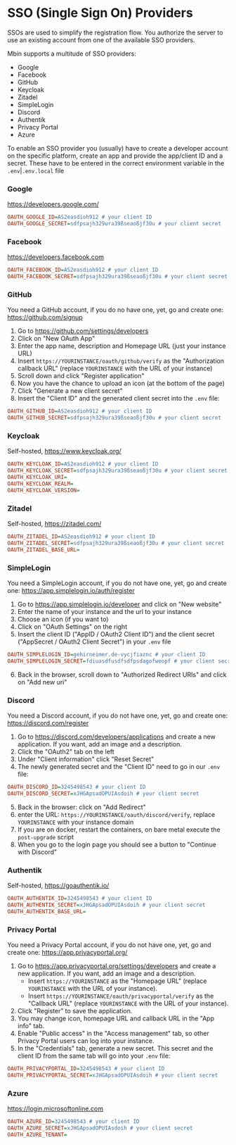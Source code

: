 # SSO (Single Sign On) Providers

SSOs are used to simplify the registration flow. You authorize the server to use an existing account from one
of the available SSO providers.

Mbin supports a multitude of SSO providers:

- Google
- Facebook
- GitHub
- Keycloak
- Zitadel
- SimpleLogin
- Discord
- Authentik
- Privacy Portal
- Azure

To enable an SSO provider you (usually) have to create a developer account on the specific platform, create an app
and provide the app/client ID and a secret. These have to be entered in the correct environment variable
in the `.env`|`.env.local` file

### Google

https://developers.google.com/

```ini
OAUTH_GOOGLE_ID=AS2easdioh912 # your client ID
OAUTH_GOOGLE_SECRET=sdfpsajh329ura39ßseaoßjf30u # your client secret
```

### Facebook

https://developers.facebook.com

```ini
OAUTH_FACEBOOK_ID=AS2easdioh912 # your client ID
OAUTH_FACEBOOK_SECRET=sdfpsajh329ura39ßseaoßjf30u # your client secret
```

### GitHub

You need a GitHub account, if you do no have one, yet, go and create one: https://github.com/signup

1. Go to https://github.com/settings/developers
2. Click on "New OAuth App"
3. Enter the app name, description and Homepage URL (just your instance URL)
4. Insert `https://YOURINSTANCE/oauth/github/verify` as the "Authorization callback URL" (replace `YOURINSTANCE` with the URL of your instance)
5. Scroll down and click "Register application"
6. Now you have the chance to upload an icon (at the bottom of the page)
7. Click "Generate a new client secret"
8. Insert the "Client ID" and the generated client secret into the `.env` file:

```ini
OAUTH_GITHUB_ID=AS2easdioh912 # your client ID
OAUTH_GITHUB_SECRET=sdfpsajh329ura39ßseaoßjf30u # your client secret
```

### Keycloak

Self-hosted, https://www.keycloak.org/

```ini
OAUTH_KEYCLOAK_ID=AS2easdioh912 # your client ID
OAUTH_KEYCLOAK_SECRET=sdfpsajh329ura39ßseaoßjf30u # your client secret
OAUTH_KEYCLOAK_URI=
OAUTH_KEYCLOAK_REALM=
OAUTH_KEYCLOAK_VERSION=
```

### Zitadel

Self-hosted, https://zitadel.com/

```ini
OAUTH_ZITADEL_ID=AS2easdioh912 # your client ID
OAUTH_ZITADEL_SECRET=sdfpsajh329ura39ßseaoßjf30u # your client secret
OAUTH_ZITADEL_BASE_URL=
```

### SimpleLogin

You need a SimpleLogin account, if you do not have one, yet, go and create one: https://app.simplelogin.io/auth/register

1. Go to https://app.simplelogin.io/developer and click on "New website"
2. Enter the name of your instance and the url to your instance
3. Choose an icon (if you want to)
4. Click on "OAuth Settings" on the right
5. Insert the client ID ("AppID / OAuth2 Client ID") and the client secret ("AppSecret / OAuth2 Client Secret")
   in your `.env` file

```ini
OAUTH_SIMPLELOGIN_ID=gehirneimer.de-vycjfiaznc # your client ID
OAUTH_SIMPLELOGIN_SECRET=fdiuasdfusdfsdfpsdagofweopf # your client secret
```

6. Back in the browser, scroll down to "Authorized Redirect URIs" and click on "Add new uri"

### Discord

You need a Discord account, if you do not have one, yet, go and create one: https://discord.com/register

1. Go to https://discord.com/developers/applications and create a new application. If you want, add an image and a description.
2. Click the "OAuth2" tab on the left
3. Under "Client information" click "Reset Secret"
4. The newly generated secret and the "Client ID" need to go in our `.env` file:

```ini
OAUTH_DISCORD_ID=3245498543 # your client ID
OAUTH_DISCORD_SECRET=xJHGApsadOPUIAsdoih # your client secret
```

5. Back in the browser: click on "Add Redirect"
6. enter the URL: `https://YOURINSTANCE/oauth/discord/verify`, replace `YOURINSTANCE` with your instance domain
7. If you are on docker, restart the containers, on bare metal execute the `post-upgrade` script
8. When you go to the login page you should see a button to "Continue with Discord"

### Authentik

Self-hosted, https://goauthentik.io/

```ini
OAUTH_AUTHENTIK_ID=3245498543 # your client ID
OAUTH_AUTHENTIK_SECRET=xJHGApsadOPUIAsdoih # your client secret
OAUTH_AUTHENTIK_BASE_URL=
```

### Privacy Portal

You need a Privacy Portal account, if you do not have one, yet, go and create one: https://app.privacyportal.org/

1. Go to https://app.privacyportal.org/settings/developers and create a new application. If you want, add an image and a description.
   - Insert `https://YOURINSTANCE` as the "Homepage URL" (replace `YOURINSTANCE` with the URL of your instance).
   - Insert `https://YOURINSTANCE/oauth/privacyportal/verify` as the "Callback URL" (replace `YOURINSTANCE` with the URL of your instance).
2. Click "Register" to save the application.
3. You may change icon, homepage URL and callback URL in the "App info" tab.
4. Enable "Public access" in the "Access management" tab, so other Privacy Portal users can log into your instance.
5. In the "Credentials" tab, generate a new secret. This secret and the client ID from the same tab will go into your `.env` file:

```ini
OAUTH_PRIVACYPORTAL_ID=3245498543 # your client ID
OAUTH_PRIVACYPORTAL_SECRET=xJHGApsadOPUIAsdoih # your client secret
```

### Azure

https://login.microsoftonline.com

```ini
OAUTH_AZURE_ID=3245498543 # your client ID
OAUTH_AZURE_SECRET=xJHGApsadOPUIAsdoih # your client secret
OAUTH_AZURE_TENANT=
```
